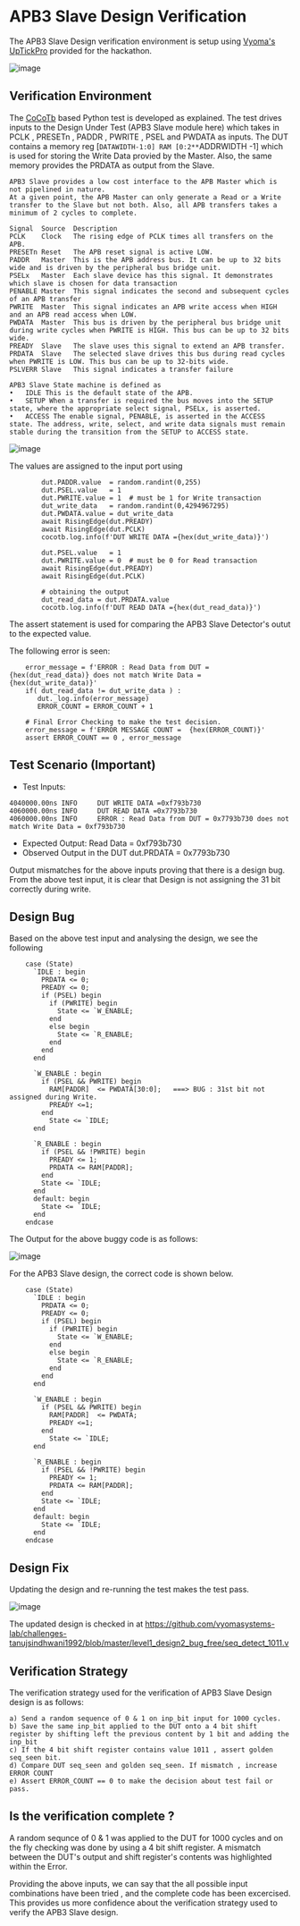 # APB3 Slave Design Verification

The APB3 Slave Design verification environment is setup using [Vyoma's UpTickPro](https://vyomasystems.com) provided for the hackathon.

![image](https://user-images.githubusercontent.com/109667378/182148938-c20762f9-a79c-4c9e-878e-47e6488b6472.png)

## Verification Environment

The [CoCoTb](https://www.cocotb.org/) based Python test is developed as explained. The test drives inputs to the Design Under Test (APB3 Slave module here) which takes in PCLK , PRESETn , PADDR , PWRITE , PSEL and PWDATA as inputs. The DUT contains a memory reg [`DATAWIDTH-1:0] RAM [0:2**`ADDRWIDTH -1] which is used for storing the Write Data provied by the Master. Also, the same memory provides the PRDATA as output from the Slave. 

```
APB3 Slave provides a low cost interface to the APB Master which is not pipelined in nature. 
At a given point, the APB Master can only generate a Read or a Write transfer to the Slave but not both. Also, all APB transfers takes a minimum of 2 cycles to complete. 

Signal	Source	Description
PCLK	Clock	The rising edge of PCLK times all transfers on the APB.
PRESETn	Reset	The APB reset signal is active LOW.
PADDR	Master	This is the APB address bus. It can be up to 32 bits wide and is driven by the peripheral bus bridge unit.
PSELx	Master	Each slave device has this signal. It demonstrates which slave is chosen for data transaction
PENABLE	Master	This signal indicates the second and subsequent cycles of an APB transfer
PWRITE	Master	This signal indicates an APB write access when HIGH and an APB read access when LOW.
PWDATA	Master	This bus is driven by the peripheral bus bridge unit during write cycles when PWRITE is HIGH. This bus can be up to 32 bits wide.
PREADY	Slave	The slave uses this signal to extend an APB transfer.
PRDATA	Slave	The selected slave drives this bus during read cycles when PWRITE is LOW. This bus can be up to 32-bits wide.
PSLVERR	Slave	This signal indicates a transfer failure

APB3 Slave State machine is defined as
•	IDLE This is the default state of the APB.
•	SETUP When a transfer is required the bus moves into the SETUP state, where the appropriate select signal, PSELx, is asserted. 
•	ACCESS The enable signal, PENABLE, is asserted in the ACCESS state. The address, write, select, and write data signals must remain stable during the transition from the SETUP to ACCESS state.
```

![image](https://user-images.githubusercontent.com/109667378/182149560-ad5be7a8-ccc8-4993-8316-46ed848966a6.png)

The values are assigned to the input port using 
```
        dut.PADDR.value  = random.randint(0,255)
        dut.PSEL.value   = 1 
        dut.PWRITE.value = 1  # must be 1 for Write transaction
        dut_write_data   = random.randint(0,4294967295)
        dut.PWDATA.value = dut_write_data
        await RisingEdge(dut.PREADY)       
        await RisingEdge(dut.PCLK)          
        cocotb.log.info(f'DUT WRITE DATA ={hex(dut_write_data)}')

        dut.PSEL.value   = 1 
        dut.PWRITE.value = 0  # must be 0 for Read transaction
        await RisingEdge(dut.PREADY)          
        await RisingEdge(dut.PCLK) 

        # obtaining the output
        dut_read_data = dut.PRDATA.value
        cocotb.log.info(f'DUT READ DATA ={hex(dut_read_data)}')
```

The assert statement is used for comparing the APB3 Slave Detector's outut to the expected value.

The following error is seen:
```
    error_message = f'ERROR : Read Data from DUT = {hex(dut_read_data)} does not match Write Data = {hex(dut_write_data)}'
    if( dut_read_data != dut_write_data ) :
       dut._log.info(error_message)
       ERROR_COUNT = ERROR_COUNT + 1 
    
    # Final Error Checking to make the test decision.    
    error_message = f'ERROR MESSAGE COUNT =  {hex(ERROR_COUNT)}'
    assert ERROR_COUNT == 0 , error_message            
```

## Test Scenario **(Important)**
- Test Inputs: 
```
4040000.00ns INFO     DUT WRITE DATA =0xf793b730
4060000.00ns INFO     DUT READ DATA =0x7793b730
4060000.00ns INFO     ERROR : Read Data from DUT = 0x7793b730 does not match Write Data = 0xf793b730
```
- Expected Output: Read Data = 0xf793b730
- Observed Output in the DUT dut.PRDATA = 0x7793b730

Output mismatches for the above inputs proving that there is a design bug.
From the above test input, it is clear that Design is not assigning the 31 bit correctly during write.

## Design Bug
Based on the above test input and analysing the design, we see the following

```
    case (State)
      `IDLE : begin
        PRDATA <= 0;
        PREADY <= 0;
        if (PSEL) begin
          if (PWRITE) begin
            State <= `W_ENABLE;
          end
          else begin
            State <= `R_ENABLE;
          end
        end
      end

      `W_ENABLE : begin
        if (PSEL && PWRITE) begin
          RAM[PADDR]  <= PWDATA[30:0];   ===> BUG : 31st bit not assigned during Write.
          PREADY <=1;          
        end
          State <= `IDLE;
      end

      `R_ENABLE : begin
        if (PSEL && !PWRITE) begin
          PREADY <= 1;
          PRDATA <= RAM[PADDR];
        end
        State <= `IDLE;
      end
      default: begin
        State <= `IDLE;
      end
    endcase
```
The Output for the above buggy code is as follows:

![image](https://user-images.githubusercontent.com/109667378/182150506-388e318b-5b5b-4944-b4b0-efdad62526cc.png)

For the APB3 Slave design, the correct code is shown below.

```
    case (State)
      `IDLE : begin
        PRDATA <= 0;
        PREADY <= 0;
        if (PSEL) begin
          if (PWRITE) begin
            State <= `W_ENABLE;
          end
          else begin
            State <= `R_ENABLE;
          end
        end
      end

      `W_ENABLE : begin
        if (PSEL && PWRITE) begin
          RAM[PADDR]  <= PWDATA;
          PREADY <=1;          
        end
          State <= `IDLE;
      end

      `R_ENABLE : begin
        if (PSEL && !PWRITE) begin
          PREADY <= 1;
          PRDATA <= RAM[PADDR];
        end
        State <= `IDLE;
      end
      default: begin
        State <= `IDLE;
      end
    endcase
```

## Design Fix
Updating the design and re-running the test makes the test pass.

![image](https://user-images.githubusercontent.com/109667378/182136084-4f4e166e-974c-445b-9d27-1fb68cead31c.png)

The updated design is checked in at https://github.com/vyomasystems-lab/challenges-tanujsindhwani1992/blob/master/level1_design2_bug_free/seq_detect_1011.v

## Verification Strategy
The verification strategy used for the verification of APB3 Slave Design design is as follows:

```
a) Send a random sequence of 0 & 1 on inp_bit input for 1000 cycles.
b) Save the same inp_bit applied to the DUT onto a 4 bit shift register by shifting left the previous content by 1 bit and adding the inp_bit 
c) If the 4 bit shift register contains value 1011 , assert golden seq_seen bit.
d) Compare DUT seq_seen and golden seq_seen. If mismatch , increase ERROR COUNT
e) Assert ERROR_COUNT == 0 to make the decision about test fail or pass.
```

## Is the verification complete ?
A random sequnce of 0 & 1 was applied to the DUT for 1000 cycles and on the fly checking was done by using a 4 bit shift register.
A mismatch between the DUT's output and shift register's contents was highlighted within the Error.

Providing the above inputs, we can say that the all possible input combinations have been tried , and the complete code has been excercised. This provides us more confidence about the verification strategy used to verify the APB3 Slave design.
